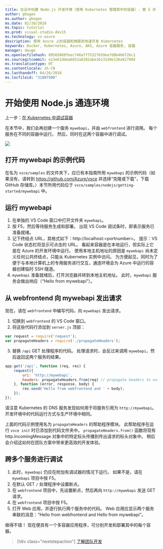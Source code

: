 ```yaml
---
title: 在云中创建 Node.js 开发环境（使用 Kubernetes 管理其中的容器）- 第 5 步 - 调用另一个容器 | Microsoft Docs
author: ghogen
ms.author: ghogen
ms.date: 02/20/2018
ms.topic: tutorial
ms.prod: visual-studio-dev15
ms.technology: vs-azure
description: 使用 Azure 上的容器和微服务快速开发 Kubernetes
keywords: Docker, Kubernetes, Azure, AKS, Azure 容器服务, 容器
manager: douge
ms.openlocfilehash: 89565869feec746aff75327b59ee7d0b466f26c1
ms.sourcegitcommit: e13e61ddea6032a8282abe16131d9e136a927984
ms.translationtype: HT
ms.contentlocale: zh-CN
ms.lasthandoff: 04/26/2018
ms.locfileid: "31887500"
---
```

# <a name="get-started-on-connected-environment-with-nodejs"></a>开始使用 Node.js 通连环境

上一步：[在 Kubernetes 中调试容器](get-started-nodejs-04.md)

在本节中，我们会再创建一个服务 `mywebapi`，并由 `webfrontend` 进行调用。 每个服务在不同的容器中运行。 然后，同时在这两个容器中进行调试。

![](media/multi-container.png)

## <a name="open-sample-code-for-mywebapi"></a>打开 mywebapi 的示例代码
在名为 `vsce/samples` 的文件夹下，应已有本指南所用 `mywebapi` 的示例代码（如果没有，请转到 https://github.com/Azure/vsce 并选择“克隆或下载”，下载 GitHub 存储库。）本节所用代码位于 `vsce/samples/nodejs/getting-started/mywebapi` 中。

## <a name="run-mywebapi"></a>运行 mywebapi
1. 在单独的 VS Code 窗口中打开文件夹 `mywebapi`。
1. 按 F5，然后等待服务生成和部署。 出现 VS Code 调试条时，即表示服务已准备就绪。
1. 记下终结点 URL，其格式如下：http://localhost:\<portnumber\>。 提示：VS Code 状态栏将显示可点击的 URL。 看起来容器是在本地运行，但实际上它是在 Azure 的开发环境中运行。 使用本地主机地址的原因是 `mywebapi` 尚未定义任何公共终结点，只能从 Kubernetes 实例中访问。 为方便起见，同时为了便于与本地计算机上的专用服务进行交互，通连环境会为 Azure 中运行的容器创建临时 SSH 隧道。
1. `mywebapi` 准备就绪后，打开浏览器并转到本地主机地址。 此时，`mywebapi` 服务会做出响应（“Hello from mywebapi”）。


## <a name="make-a-request-from-webfrontend-to-mywebapi"></a>从 webfrontend 向 mywebapi 发出请求
现在，请在 `webfrontend` 中编写代码，向 `mywebapi` 发出请求。
1. 切换到 `webfrontend` 的 VS Code 窗口。
1. 将这些代码行添加到 `server.js` 顶部：
```javascript
var request = require('request');
var propagateHeaders = require('./propagateHeaders');
```

3. 替换 `/api` GET 处理程序的代码。 处理请求时，会反过来调用 `mywebapi`，然后返回这两个服务的结果。

```javascript
app.get('/api', function (req, res) {
    request({
        uri: 'http://mywebapi',
        headers: propagateHeaders.from(req) // propagate headers to outgoing requests
    }, function (error, response, body) {
        res.send('Hello from webfrontend and ' + body);
    });
});
```

请注意 Kubernetes 的 DNS 服务发现如何用于将服务引用为 `http://mywebapi`。 开发环境中的代码运行方式与生产环境中相同。

上面的代码示例使用名为 `propagateHeaders` 的帮助程序模块。 此帮助程序在运行 `vsce init` 时已添加到代码文件夹中。 `propagateHeaders.from()` 函数将现有 http.IncomingMessage 对象中的特定标头传播到传出请求的标头对象中。 稍后会介绍这如何在团队方案中带来更高效的开发体验。


## <a name="debug-across-multiple-services"></a>跨多个服务进行调试
1. 此时，`mywebapi` 仍应在附加有调试器的情况下运行。 如果不是，请在 `mywebapi` 项目中按 F5。
1. 在默认 GET `/` 处理程序中设置断点。
1. 在 `webfrontend` 项目中，先设置断点，然后再向 `http://mywebapi` 发送 GET 请求。
1. 在 `webfrontend` 项目中按 F5。
1. 打开 Web 应用，并逐行执行两个服务中的代码。 Web 应用应显示两个服务串联的消息：“Hello from webfrontend and Hello from mywebapi”。


做得不错！ 现在便具有一个多容器应用程序，可分别开发和部署其中的每个容器。

> [!div class="nextstepaction"]
> [了解团队开发](get-started-nodejs-06.md)
